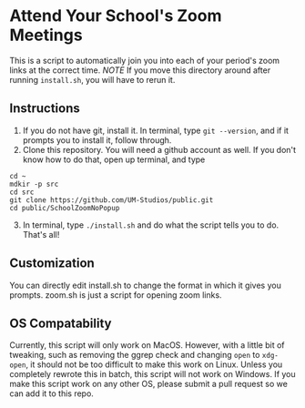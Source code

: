 # Attend Your School's Zoom Meetings

This is a script to automatically join you into each of your period's zoom links at the correct time. 
*NOTE* If you move this directory around after running `install.sh`, you will have to rerun it.

## Instructions

1. If you do not have git, install it. In terminal, type `git --version`, and if it prompts you to install it, follow through.
2. Clone this repository. You will need a github account as well. If you don't know how to do that, open up terminal, and type
```
cd ~
mdkir -p src
cd src
git clone https://github.com/UM-Studios/public.git
cd public/SchoolZoomNoPopup
```
3. In terminal, type `./install.sh` and do what the script tells you to do. That's all!

## Customization

You can directly edit install.sh to change the format in which it gives you prompts. zoom.sh is just a script for opening zoom links.

## OS Compatability

Currently, this script will only work on MacOS. However, with a little bit of tweaking, such as removing the ggrep check and changing `open` to `xdg-open`, it should not be too difficult to make this work on Linux. Unless you completely rewrote this in batch, this script will not work on Windows. If you make this script work on any other OS, please submit a pull request so we can add it to this repo.
